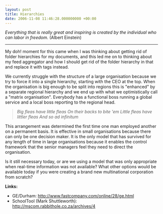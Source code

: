 ```yaml
---
layout: post
title: Hierarchies
date: 2006-11-08 11:46:28.000000000 +00:00
---
```

<em>Everything that is really great and inspiring is created by the individual who can labor in freedom.</em> (Albert Einstein)

<hr /> My doh! moment for this came when I was thinking about getting rid of folder hierarchies for my documents, and this led me on to thinking about my feed aggregator and how I should get rid of the folder hierarchy in that and replace it with tags instead.

We currently struggle with the structure of a large organisation because we try to force it into a single hierarchy, starting with the CEO at the top. When the organisation is big enough to be split into regions this is "enhanced" by a separate regional hierarchy and we end up with what we optimistically call a "matrix organisation". Everybody has a functional boss running a global service and a local boss reporting to the regional head.
<blockquote> <em>Big fleas have little fleas
On their backs to bite 'em
Little fleas have littler fleas
And so ad infinitum</em></blockquote>
This arrangement was determined the first time one man employed another on a permanent basis. It is effective in small organisations because there can only be one decision maker. It is the only model that has survived for any length of time in large organisations because it enables the control framework that the senior managers feel they need to direct the organisation.

Is it still necessary today, or are we using a model that was only appropriate when real-time information was not available? What other options would be available today if you were creating a brand new multinational corporation from scratch?

<strong>Links:</strong>
<ul>
	<li>GE/Durham: <a href="http://www.fastcompany.com/online/28/ge.html" target="_blank" title="(external link)">http://www.fastcompany.com/online/28/ge.html</a></li>
	<li>SchoolTool (Mark Shuttleworth): <a href="http://mscom.rabbithole.co.za/archives/4" target="_blank" title="(external link)">http://mscom.rabbithole.co.za/archives/4</a></li>
</ul>
